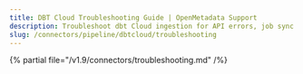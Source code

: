 ```yaml
---
title: DBT Cloud Troubleshooting Guide | OpenMetadata Support
description: Troubleshoot dbt Cloud ingestion for API errors, job sync issues, or metadata gaps.
slug: /connectors/pipeline/dbtcloud/troubleshooting
---
```


{% partial file="/v1.9/connectors/troubleshooting.md" /%}
